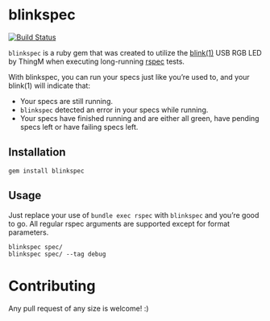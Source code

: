# blinkspec

[![Build Status](https://travis-ci.org/j4zz/blinkspec.svg)](https://travis-ci.org/j4zz/blinkspec)

`blinkspec` is a ruby gem that was created to utilize the [blink(1)](http://blink1.thingm.com/) USB RGB LED by ThingM when executing long-running [rspec](http://www.relishapp.com/rspec) tests.

With blinkspec, you can run your specs just like you’re used to, and your blink(1) will indicate that:

  * Your specs are still running.
  * `blinkspec` detected an error in your specs while running.
  * Your specs have finished running and are either all green, have pending specs left or have failing specs left.

## Installation

`gem install blinkspec`

## Usage

Just replace your use of `bundle exec rspec` with `blinkspec` and you’re good to go. All regular rspec arguments are supported except for format parameters.

```
blinkspec spec/
blinkspec spec/ --tag debug
```

# Contributing

Any pull request of any size is welcome! :)